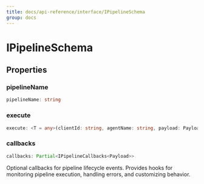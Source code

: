 ```yaml
---
title: docs/api-reference/interface/IPipelineSchema
group: docs
---
```


# IPipelineSchema

## Properties

### pipelineName

```ts
pipelineName: string
```

### execute

```ts
execute: <T = any>(clientId: string, agentName: string, payload: Payload) => Promise<void | T>
```

### callbacks

```ts
callbacks: Partial<IPipelineCallbacks<Payload>>
```

Optional callbacks for pipeline lifecycle events.
Provides hooks for monitoring pipeline execution, handling errors, and customizing behavior.

